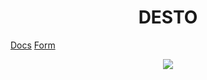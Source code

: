 <h1 align="center">DESTO</h1>

<link rel="stylesheet" href="css/style.css" />

<a href="https://docs.tortiy.tk" id="button">Docs</a>
<a href="https://forms.gle/GKpGL5cFGSjZ14H98" id="button">Form</a>

<div class="statics" id="statics">
   <p align="center">
   <img src="https://github-readme-stats.vercel.app/api?username=desto2000&theme=dark&show_icons=true"></img>
   </p>
</div>
